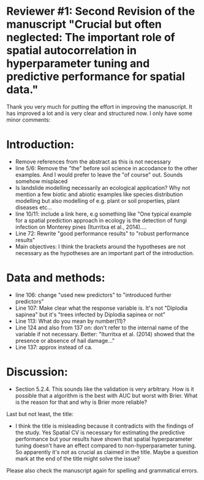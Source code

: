 # Reviewer #1: Second Revision of the manuscript "Crucial but often neglected: The important role of spatial autocorrelation in hyperparameter tuning and predictive performance for spatial data."

Thank you very much for putting the effort in improving the manuscript. It has improved a lot and is very clear and structured now. I only have some minor comments:

# Introduction:
* Remove references from the abstract as this is not necessary
* line 5/6: Remove the "the" before soil science in accodance to the other examples. And I would prefer to leave the "of course" out. Sounds somehow misplaced
* Is landslide modelling necessarily an ecological application? Why not mention a few biotic and abiotic examples like species distribution modelling but also modelling of e.g. plant or soil properties, plant diseases etc…
* line 10/11: include a link here, e.g something like "One typical example for a spatial prediction approach in ecology is the detection of fungi infection on Monterey pines (Iturritxa et al., 2014)….
* Line 72: Rewrite "good performance results" to "robust performance results"
* Main objectives: I think the brackets around the hypotheses are not necessary as the hypotheses are an important part of the introduction.

#  Data and methods:
* line 106: change "used new predictors" to "introduced further predictors"
* Line 107: Make clear what the response variable is. It's not "Diplodia sapinea" but it's "trees infected by Diplodia sapinea or not"
* Line 113: What do you mean by number(11)?
* Line 124 and also from 137 on: don't refer to the internal name of the variable if not necessary. Better: "Iturritxa et al. (2014) showed that the presence or absence of hail damage..."
* Line 137: approx instead of ca.

# Discussion:
* Section 5.2.4. This sounds like the validation is very arbitrary. How is it possible that a algorithm is the best with AUC but worst with Brier. What is the reason for that and why is Brier more reliable?

Last but not least, the title:
* I think the title is misleading because it contradicts with the findings of the study. Yes Spatial CV is necessary for estimating the predictive performance but your results have shown that spatial hyperparameter tuning doesn't have an effect compared to non-hyperparameter tuning. So apparently it's not as crucial as claimed in the title. Maybe a question mark at the end of the title might solve the issue?

Please also check the manuscript again for spelling and grammatical errors.
